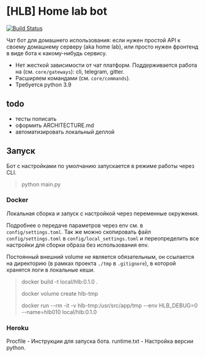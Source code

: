 # [HLB] Home lab bot

[![Build Status](http://drone.melchior.reynet/api/badges/rey/home-lab-bot/status.svg)](http://drone.melchior.reynet/rey/home-lab-bot)

Чат бот для домашнего использования: если нужен простой API к своему домашнему серверу (aka home lab),
или просто нужен фронтенд в виде бота к какому-нибудь сервису.

* Нет жесткой зависимости от чат платформ. Поддерживается работа на (см. `core/gateways`): cli, telegram, gitter.
* Расширяем командами (см. `core/commands`).
* Требуется python 3.9

## todo

* тесты пописать
* оформить ARCHITECTURE.md
* автоматизировать локальный деплой

## Запуск

Бот с настройками по умолчанию запускается в режиме работы через CLI.

> python main.py

### Docker

Локальная сборка и запуск с настройкой через переменные окружения.

Подробнее о передаче параметров через env см. в `config/settings.toml`.
Так же можно скопировать файл `config/settings.toml` в `config/local_settings.toml`
и переопределить все настройки для сборки образа без использования env.

Постоянный внешний volume не является обязательным, он ссылается на директорию (в рамках проекта `./tmp` в `.gitignore`),
в которой хранятся логи в локальные кеши.

> docker build -t local/hlb:0.1.0 .
>
> docker volume create hlb-tmp
>
> docker run --rm -it -v hlb-tmp:/usr/src/app/tmp --env HLB_DEBUG=0 --name=hlb010 local/hlb:0.1.0

### Heroku

Procfile - Инструкции для запуска бота.
runtime.txt - Настройка версии python.
